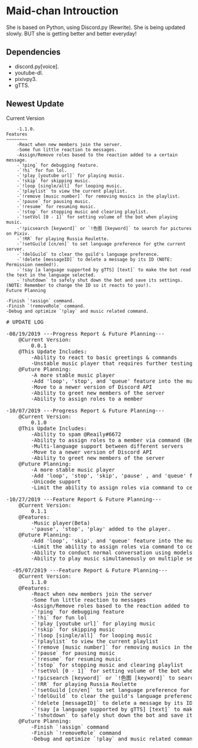 Maid-chan Introuction
=====================
She is based on Python, using Discord.py (Rewrite).
She is being updated slowly.
BUT she is getting better and better everyday!

Dependencies
------------
- discord.py[voice].
- youtube-dl.
- pixivpy3.
- gTTS.

Newest Update
-------------
Current Version
~~~~~~~~~~~~~~~
    -1.1.0.
Features
~~~~~~~~
    -React when new members join the server.
    -Some fun little reaction to messages.
    -Assign/Remove roles based to the reaction added to a certain message.
    -`!ping` for debugging feature.
    -`!hi` for fun lol.
    -`!play [youtube url]` for playing music.
    -`!skip` for skipping music.
    -`!loop [single/all]` for looping music.
    -`!playlist` to view the current playlist.
    -`!remove [music number]` for removing musics in the playlist.
    -`!pause` for pausing music.
    -`!resume` for resuming music.
    -`!stop` for stopping music and clearing playlist.
    -`!setVol [0 - 1]` for setting volume of the bot when playing music.
    -'!picsearch [keyword]` or `!色图 [keyword]` to search for pictures on Pixiv.
    -`!RR` for playing Russia Roulette.
    -`!setGuild [cn/en]` to set language preference for gthe current server.
    -`!delGuild` to clear the guild's language preference.
    -`!delete [messageID]` to delete a message by its ID (NOTE: Permission needed!).
    -`!say [a language supported by gTTS] [text]` to make the bot read the text in the language selected.
    -`!shutdown` to safely shut down the bot and save its settings. (NOTE: Remember to change the ID so it reacts to you!).
Future Planning
~~~~~~~~~~~~~~~
    -Finish `!assign` command.
    -Finish `!removeRole` command.
    -Debug and optimize `!play` and music related command.

<Pre>
# UPDATE LOG

-08/19/2019 ---Progress Report & Future Planning---
    @Current Version:
        0.0.1
    @This Update Includes:
        -Ability to react to basic greetings & commands
        -Unstable music player that requires further testing
    @Future Planning:
        -A more stable music player
        -Add 'loop', 'stop', and 'queue' feature into the music player
        -Move to a newer version of Discord API
        -Ability to greet new members of the server
        -Ability to assign roles to a member

-10/07/2019 ---Progress Report & Future Planning---
    @Current Version:
        0.1.0
    @This Update Includes:
        -Ability to spam @Reaily#6672
        -Ability to assign roles to a member via command (Beta)
        -Multi-language support between different servers
        -Move to a newer version of Discord API
        -Ability to greet new members of the server
    @Future Planning:
        -A more stable music player
        -Add 'loop', 'stop', 'skip', 'pause' , and 'queue' feature into the music player
        -Unicode support
        -Limit the ability to assign roles via command to certain roles/users only

-10/27/2019 ---Feature Report & Future Planning---
    @Current Version:
        0.1.1
    @Features:
        -Music player(Beta)
        -'pause', 'stop', 'play' added to the player.
    @Future Planning:
        -Add 'loop', 'skip', and 'queue' feature into the music player
        -Limit the ability to assign roles via command to certain roles/users only
        -Ability to conduct normal conversation using models trained by Tensorflow
        -Ability to play music simultaneously on multiple servers
        
  -05/07/2019 ---Feature Report & Future Planning---
    @Current Version:
        1.1.0
    @Features:
        -React when new members join the server
        -Some fun little reaction to messages
        -Assign/Remove roles based to the reaction added to a certain message
        -`!ping` for debugging feature
        -`!hi` for fun lol
        -`!play [youtube url]` for playing music
        -`!skip` for skipping music
        -`!loop [single/all]` for looping music
        -`!playlist` to view the current playlist
        -`!remove [music number]` for removing musics in the playlist
        -`!pause` for pausing music
        -`!resume` for resuming music
        -`!stop` for stopping music and clearing playlist
        -`!setVol [0 - 1]` for setting volume of the bot when playing music
        -'!picsearch [keyword]` or `!色图 [keyword]` to search for pictures on Pixiv
        -`!RR` for playing Russia Roulette
        -`!setGuild [cn/en]` to set language preference for gthe current server
        -`!delGuild` to clear the guild's language preference
        -`!delete [messageID]` to delete a message by its ID (NOTE: Permission needed!）
        -`!say [a language supported by gTTS] [text]` to make the bot read the text in the language selected
        -`!shutdown` to safely shut down the bot and save its settings. (NOTE: Remember to change the ID so it reacts to you!)
    @Future Planning:
        -Finish `!assign` command
        -Finish `!removeRole` command
        -Debug and optimize `!play` and music related command
</Pre>
